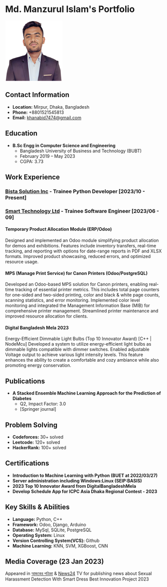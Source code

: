 # Md. Manzurul Islam's Portfolio

![Profile Picture](/assert/img_me.png)

## Contact Information
- **Location:** Mirpur, Dhaka, Bangladesh
- **Phone:** +8801521545813
- **Email:** khanabid7474@gmail.com

## Education
- **B.Sc Engg in Computer Science and Engineering**
  - Bangladesh University of Business and Technology (BUBT)
  - February 2019 – May 2023
  - CGPA: 3.73

## Work Experience
### [Bista Solution Inc](https://www.bistasolutions.com/) - Trainee Python Developer [2023/10 - Present]

### [Smart Technology Ltd](https://smartbd.com/) - Trainee Software Engineer [2023/06 - 09]
#### Temporary Product Allocation Module (ERP/Odoo)
Designed and implemented an Odoo module simplifying product allocation for demos and exhibitions. Features include inventory transfers, real-time tracking, and reporting with options for date-range reports in PDF and XLSX formats. Improved product showcasing, reduced errors, and optimized resource usage.

#### MPS (Manage Print Service) for Canon Printers (Odoo/PostgreSQL)
Developed an Odoo-based MPS solution for Canon printers, enabling real-time tracking of essential printer metrics. This includes total page counters for one-sided and two-sided printing, color and black & white page counts, scanning statistics, and error monitoring. Implemented color level monitoring and integrated the Management Information Base (MIB) for comprehensive printer management. Streamlined printer maintenance and improved resource allocation for clients.

#### Digital Bangladesh Mela 2023
Energy-Efficient Dimmable Light Bulbs (Top 10 Innovator Award) [C++ | NodeMcu]
Developed a system to utilize energy-efficient light bulbs as dimmable lights compatible with dimmer switches. Enabled adjustable Voltage output to achieve various light intensity levels. This feature enhances the ability to create a comfortable and cozy ambiance while also promoting energy conservation.

## Publications
- **A Stacked Ensemble Machine Learning Approach for the Prediction of Diabetes**
  - Q2, Impact Factor: 3.0
  - [Springer journal]

## Problem Solving
- **Codeforces:** 30+ solved
- **Leetcode:** 120+ solved
- **HackerRank:** 100+ solved

## Certifications
- **Introduction to Machine Learning with Python (BUET at 2022/03/27)**
- **Server administration including Windows:Linux (SEIP:BASIS)**
- **2023 Top 10 Innovator Award from DigitalBangladeshMela**
- **Develop Schedule App for ICPC Asia Dhaka Regional Contest - 2023**

## Key Skills & Abilities
- **Language:** Python, C++
- **Framework:** Odoo, Django, Arduino
- **Database:** MySql, SQLite, PostgreSQL
- **Operating System:** Linux
- **Version Controlling System(VCS):** Github
- **Machine Learning:** KNN, SVM, XGBoost, CNN

## Media Coverage (23 Jan 2023)
Appeared in [আজকের পত্রিকা](https://www.ajkerpatrika.com/255879/%E0%A6%AA%E0%A7%8B%E0%A6%B6%E0%A6%BE%E0%A6%95-%E0%A6%AC%E0%A6%BE%E0%A6%81%E0%A6%9A%E0%A6%BE%E0%A6%AC%E0%A7%87-%E0%A6%AF%E0%A7%8C%E0%A6%A8-%E0%A6%A8%E0%A6%BF%E0%A6%B0%E0%A7%8D%E0%A6%AF%E0%A6%BE%E0%A6%A4%E0%A6%A8%E0%A6%95%E0%A6%BE%E0%A6%B0%E0%A7%80-%E0%A6%93-%E0%A6%85%E0%A6%AA%E0%A6%B9%E0%A6%B0%E0%A6%A3-%E0%A6%A5%E0%A7%87%E0%A6%95%E0%A7%87) & [News24](https://www.news24bd.tv/) TV for publishing news about Sexual Harassment Detection With Smart Dress Best Innovation Project 2023
